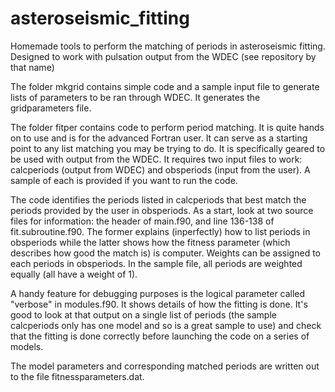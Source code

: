 # asteroseismic_fitting
Homemade tools to perform the matching of periods in asteroseismic fitting. Designed to work with pulsation output from the WDEC (see repository by that name)

The folder mkgrid contains simple code and a sample input file to generate lists of parameters to be ran through WDEC.
It generates the gridparameters file.

The folder fitper contains code to perform period matching. It is quite hands on to use and is for the advanced Fortran user.
It can serve as a starting point to any list matching you may be trying to do. It is specifically geared to be used with 
output from the WDEC. It requires two input files to work: calcperiods (output from WDEC) and obsperiods (input from the user).
A sample of each is provided if you want to run the code.

The code identifies the periods listed in calcperiods that best match the periods provided by the user in obsperiods.
As a start, look at two source files for information: the header of main.f90, and line 136-138 of fit.subroutine.f90.
The former explains (inperfectly) how to list periods in obsperiods while the latter shows how the fitness parameter (which
describes how good the match is) is computer. Weights can be assigned to each periods in obsperiods. In the sample file, all
periods are weighted equally (all have a weight of 1).

A handy feature for debugging purposes is the logical parameter called "verbose" in modules.f90. It shows details of how the fitting is done. It's good to look at that output on a single list of periods (the sample calcperiods only has one model and so is a great sample to use) and check that the fitting is done correctly before launching the code on a series of models.

The model parameters and corresponding matched periods are written out to the file fitnessparameters.dat.
